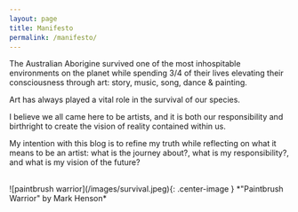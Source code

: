 ```yaml
---
layout: page
title: Manifesto
permalink: /manifesto/
---
```


The Australian Aborigine survived one of the most inhospitable environments on the planet while spending 3/4 of their lives elevating their consciousness through art: story, music, song, dance & painting.  

Art has always played a vital role in the survival of our species.

I believe we all came here to be artists, and it is both our responsibility and birthright to create the vision of reality contained within us.

My intention with this blog is to refine my truth while reflecting on what it means to be an artist: what is the journey about?, what is my responsibility?, and what is my vision of the future?

<br />
![paintbrush warrior](/images/survival.jpeg){: .center-image }
*"Paintbrush Warrior" by Mark Henson*
